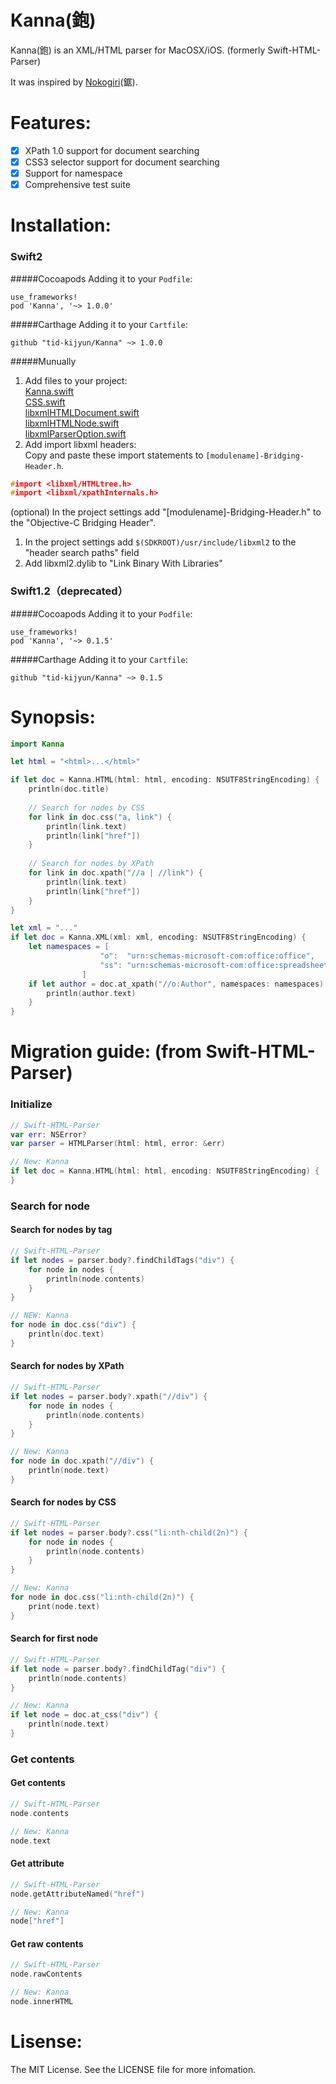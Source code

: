 Kanna(鉋)
=================

Kanna(鉋) is an XML/HTML parser for MacOSX/iOS. (formerly Swift-HTML-Parser)

It was inspired by [Nokogiri](https://github.com/sparklemotion/nokogiri)(鋸).

Features:
=================
- [x] XPath 1.0 support for document searching
- [x] CSS3 selector support for document searching
- [x] Support for namespace
- [x] Comprehensive test suite

Installation:
=================

### Swift2
#####Cocoapods
Adding it to your `Podfile`:
```
use_frameworks!
pod 'Kanna', '~> 1.0.0'
```

#####Carthage
Adding it to your `Cartfile`:

```
github "tid-kijyun/Kanna" ~> 1.0.0
```

#####Munually
1. Add files to your project:  
  [Kanna.swift](Source/Kanna.swift)  
  [CSS.swift](Source/CSS.swift)  
  [libxmlHTMLDocument.swift](Source/libxml/libxmlHTMLDocument.swift)  
  [libxmlHTMLNode.swift](Source/libxml/libxmlHTMLNode.swift)  
  [libxmlParserOption.swift](Source/libxml/libxmlParserOption.swift)  
1. Add import libxml headers:  
 Copy and paste these import statements to `[modulename]-Bridging-Header.h`.
  ```[ANYNAME]-Bridging-Header.h
  #import <libxml/HTMLtree.h>
  #import <libxml/xpathInternals.h>
  ```
  (optional) In the project settings add "[modulename]-Bridging-Header.h" to the "Objective-C Bridging Header".

1. In the project settings add `$(SDKROOT)/usr/include/libxml2` to the "header search paths" field
1. Add libxml2.dylib to "Link Binary With Libraries"


### Swift1.2（deprecated）
#####Cocoapods
Adding it to your `Podfile`:
```
use_frameworks!
pod 'Kanna', '~> 0.1.5'
```

#####Carthage
Adding it to your `Cartfile`:

```
github "tid-kijyun/Kanna" ~> 0.1.5
```


Synopsis:
=================

```swift
import Kanna

let html = "<html>...</html>"

if let doc = Kanna.HTML(html: html, encoding: NSUTF8StringEncoding) {
    println(doc.title)
    
    // Search for nodes by CSS
    for link in doc.css("a, link") {
        println(link.text)
        println(link["href"])
    }
    
    // Search for nodes by XPath
    for link in doc.xpath("//a | //link") {
        println(link.text)
        println(link["href"])
    }
}
```

```swift
let xml = "..."
if let doc = Kanna.XML(xml: xml, encoding: NSUTF8StringEncoding) {
    let namespaces = [
                    "o":  "urn:schemas-microsoft-com:office:office",
                    "ss": "urn:schemas-microsoft-com:office:spreadsheet"
                ]
    if let author = doc.at_xpath("//o:Author", namespaces: namespaces) {
        println(author.text)
    }
}
```

Migration guide: (from Swift-HTML-Parser)
=================

### Initialize
```swift
// Swift-HTML-Parser
var err: NSError?
var parser = HTMLParser(html: html, error: &err)

// New: Kanna
if let doc = Kanna.HTML(html: html, encoding: NSUTF8StringEncoding) {
}
```
### Search for node
#### Search for nodes by tag
```swift
// Swift-HTML-Parser
if let nodes = parser.body?.findChildTags("div") {
    for node in nodes {
        println(node.contents)
    }
}

// NEW: Kanna
for node in doc.css("div") {
    println(doc.text)
}
```

#### Search for nodes by XPath
```swift
// Swift-HTML-Parser
if let nodes = parser.body?.xpath("//div") {
    for node in nodes {
        println(node.contents)
    }
}

// New: Kanna
for node in doc.xpath("//div") {
    println(node.text)
}
```

#### Search for nodes by CSS
```swift
// Swift-HTML-Parser
if let nodes = parser.body?.css("li:nth-child(2n)") {
    for node in nodes {
        println(node.contents)
    }
}

// New: Kanna
for node in doc.css("li:nth-child(2n)") {
    print(node.text)
}
```

#### Search for first node
```swift
// Swift-HTML-Parser
if let node = parser.body?.findChildTag("div") {
    println(node.contents)
}

// New: Kanna
if let node = doc.at_css("div") {
    println(node.text)
}
```

### Get contents

#### Get contents
```swift
// Swift-HTML-Parser
node.contents

// New: Kanna
node.text
```

#### Get attribute
```swift
// Swift-HTML-Parser
node.getAttributeNamed("href")

// New: Kanna
node["href"]
```

#### Get raw contents
```swift
// Swift-HTML-Parser
node.rawContents

// New: Kanna
node.innerHTML
```

Lisense:
=================
The MIT License. See the LICENSE file for more infomation.
